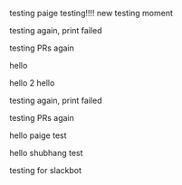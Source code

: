 testing
paige testing!!!!
new testing moment

testing again, print failed

testing PRs again


hello

hello 2
hello

testing again, print failed

testing PRs again


hello
paige test
 
 
 hello shubhang test
 
 testing for slackbot
